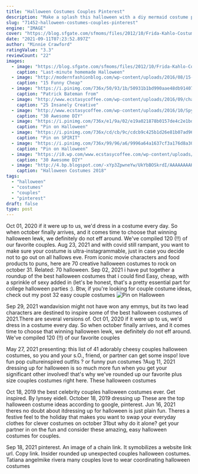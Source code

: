 ```yaml
---
title: "Halloween Costumes Couples Pinterest"
description: "Make a splash this halloween with a diy mermaid costume pair a ruffled sea-quin top with a mermaid-tail skirt and a few other accessories for a magical mermaid costume. The shirts are lined in"
slug: "71452-halloween-costumes-couples-pinterest"
engine: "IMAGE"
cover: "https://blog.sfgate.com/sfmoms/files/2012/10/Frida-Kahlo-Costume.jpg"
date: "2021-09-11T07:23:52.897Z"
author: "Minnie Crawford"
ratingValue: "3.3"
reviewCount: "22"
images:
  - image: "https://blog.sfgate.com/sfmoms/files/2012/10/Frida-Kahlo-Costume.jpg"
    caption: "Last-minute homemade Halloween"
  - image: "http://modernfashionblog.com/wp-content/uploads/2016/08/15-Funny-Cheap-Easy-Homemade-Halloween-Costumes-2016-7.jpg"
    caption: "15 Funny Cheap"
  - image: "https://i.pinimg.com/736x/50/93/1b/50931b1bd990aae48db91407661c12e8--american-psycho-cosplay-costumes.jpg"
    caption: "Patrick Bateman from"
  - image: "http://www.ecstasycoffee.com/wp-content/uploads/2016/09/character-Halloween-costumes.jpg"
    caption: "25 Insanely Creative"
  - image: "http://www.ecstasycoffee.com/wp-content/uploads/2016/10/Spying-Skeleton-Halloween-Outdoor-Decoration.jpg"
    caption: "30 Awesome DIY"
  - image: "https://i.pinimg.com/736x/e1/9a/02/e19a021878b0157de4c2e1bd3310ae29.jpg"
    caption: "Pin on Halloween"
  - image: "https://i.pinimg.com/736x/cd/cb/9c/cdcb9c425b1d26e81b07ad96441e6779--homecoming-spirit-week-bonding-activities.jpg"
    caption: "Pin on SPIRIT"
  - image: "https://i.pinimg.com/736x/99/96/a6/9996a64a1637cf3a176d8a30dbd04081--colonel-sanders-costume-teacher-costumes.jpg"
    caption: "Pin on Halloween"
  - image: "https://i0.wp.com/www.ecstasycoffee.com/wp-content/uploads/2016/10/Menacing-Pumpkin-Man.jpg?resize=416%2C720"
    caption: "30 Awesome DIY"
  - image: "http://4.bp.blogspot.com/-xYp3ZpwneYw/UkYbBOSkrdI/AAAAAAAAH64/2kSA2EuLORg/s1600/6192ffccd9ced1fa63de4f73ca688c01.jpg"
    caption: "Halloween Costumes 2018"
tags:
  - "halloween"
  - "costumes"
  - "couples"
  - "pinterest"
draft: false
type: post
---
```


Oct 01, 2020 if it were up to us, we'd dress in a costume every day. So when october finally arrives, and it comes time to choose that winning halloween lewk, we definitely do not eff around. We've compiled 120 (!!) of our favorite couples. Aug 23, 2021 and with covid still rampant, you want to make sure your costume is ultra-instagrammable, just in case you decide not to go out on all hallows eve. From iconic movie characters and food products to puns, here are 70 creative halloween costumes to rock on october 31. Related: 70 halloween. Sep 02, 2021 i have put together a roundup of the best halloween costumes that i could find Easy, cheap, with a sprinkle of sexy added in (let's be honest, that's a pretty essential part for college halloween parties :). Btw, if you're looking for couple costume ideas, check out my post 32 easy couple costumes
![Pin on Halloween](https://i.pinimg.com/736x/99/96/a6/9996a64a1637cf3a176d8a30dbd04081--colonel-sanders-costume-teacher-costumes.jpg "Pin on Halloween")

Sep 29, 2021 wandavision might not have won any emmys, but its two lead characters are destined to inspire some of the best halloween costumes of 2021.There are several versions of. Oct 01, 2020 if it were up to us, we&#39;d dress in a costume every day. So when october finally arrives, and it comes time to choose that winning halloween lewk, we definitely do not eff around. We&#39;ve compiled 120 (!!) of our favorite couples
<!--inArticleAds-->

<!--galleryOne-->

May 27, 2021 presenting: this list of 41 adorably cheesy couples halloween costumes, so you and your s.O., friend, or partner can get some inspo! love fun pop cultureinspired outfits ? or funny pun costumes ?Aug 11, 2021 dressing up for halloween is so much more fun when you get your significant other involved! that's why we've rounded up our favorite plus size couples costumes right here. These halloween costumes
<!--inArticleAds-->

<!--galleryTwo-->

Oct 18, 2019 the best celebrity couples halloween costumes ever. Get inspired. By lynsey eidell. October 18, 2019 dressing up  These are the top halloween costume ideas according to google, pinterest. Jun 16, 2021 theres no doubt about itdressing up for halloween is just plain fun. Theres a festive feel to the holiday that makes you want to swap your everyday clothes for clever costumes on october 31but why do it alone? get your partner in on the fun and consider these amazing, easy halloween costumes for couples.
<!--galleryThree-->

Sep 18, 2021 pinterest. An image of a chain link. It symobilizes a website link url. Copy link. Insider rounded up unexpected couples halloween costumes. Tatiana angelmike rivera many couples love to wear coordinating halloween costumes